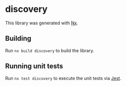 # discovery

This library was generated with [Nx](https://nx.dev).

## Building

Run `nx build discovery` to build the library.

## Running unit tests

Run `nx test discovery` to execute the unit tests via [Jest](https://jestjs.io).
